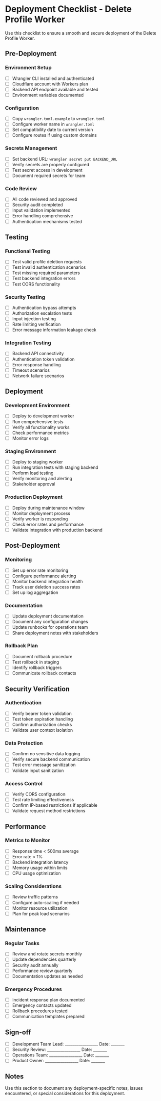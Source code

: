 # Deployment Checklist - Delete Profile Worker

Use this checklist to ensure a smooth and secure deployment of the Delete Profile Worker.

## Pre-Deployment

### Environment Setup
- [ ] Wrangler CLI installed and authenticated
- [ ] Cloudflare account with Workers plan
- [ ] Backend API endpoint available and tested
- [ ] Environment variables documented

### Configuration
- [ ] Copy `wrangler.toml.example` to `wrangler.toml`
- [ ] Configure worker name in `wrangler.toml`
- [ ] Set compatibility date to current version
- [ ] Configure routes if using custom domains

### Secrets Management
- [ ] Set backend URL: `wrangler secret put BACKEND_URL`
- [ ] Verify secrets are properly configured
- [ ] Test secret access in development
- [ ] Document required secrets for team

### Code Review
- [ ] All code reviewed and approved
- [ ] Security audit completed
- [ ] Input validation implemented
- [ ] Error handling comprehensive
- [ ] Authentication mechanisms tested

## Testing

### Functional Testing
- [ ] Test valid profile deletion requests
- [ ] Test invalid authentication scenarios
- [ ] Test missing required parameters
- [ ] Test backend integration errors
- [ ] Test CORS functionality

### Security Testing
- [ ] Authentication bypass attempts
- [ ] Authorization escalation tests
- [ ] Input injection testing
- [ ] Rate limiting verification
- [ ] Error message information leakage check

### Integration Testing
- [ ] Backend API connectivity
- [ ] Authentication token validation
- [ ] Error response handling
- [ ] Timeout scenarios
- [ ] Network failure scenarios

## Deployment

### Development Environment
- [ ] Deploy to development worker
- [ ] Run comprehensive tests
- [ ] Verify all functionality works
- [ ] Check performance metrics
- [ ] Monitor error logs

### Staging Environment
- [ ] Deploy to staging worker
- [ ] Run integration tests with staging backend
- [ ] Perform load testing
- [ ] Verify monitoring and alerting
- [ ] Stakeholder approval

### Production Deployment
- [ ] Deploy during maintenance window
- [ ] Monitor deployment process
- [ ] Verify worker is responding
- [ ] Check error rates and performance
- [ ] Validate integration with production backend

## Post-Deployment

### Monitoring
- [ ] Set up error rate monitoring
- [ ] Configure performance alerting
- [ ] Monitor backend integration health
- [ ] Track user deletion success rates
- [ ] Set up log aggregation

### Documentation
- [ ] Update deployment documentation
- [ ] Document any configuration changes
- [ ] Update runbooks for operations team
- [ ] Share deployment notes with stakeholders

### Rollback Plan
- [ ] Document rollback procedure
- [ ] Test rollback in staging
- [ ] Identify rollback triggers
- [ ] Communicate rollback contacts

## Security Verification

### Authentication
- [ ] Verify bearer token validation
- [ ] Test token expiration handling
- [ ] Confirm authorization checks
- [ ] Validate user context isolation

### Data Protection
- [ ] Confirm no sensitive data logging
- [ ] Verify secure backend communication
- [ ] Test error message sanitization
- [ ] Validate input sanitization

### Access Control
- [ ] Verify CORS configuration
- [ ] Test rate limiting effectiveness
- [ ] Confirm IP-based restrictions if applicable
- [ ] Validate request method restrictions

## Performance

### Metrics to Monitor
- [ ] Response time < 500ms average
- [ ] Error rate < 1%
- [ ] Backend integration latency
- [ ] Memory usage within limits
- [ ] CPU usage optimization

### Scaling Considerations
- [ ] Review traffic patterns
- [ ] Configure auto-scaling if needed
- [ ] Monitor resource utilization
- [ ] Plan for peak load scenarios

## Maintenance

### Regular Tasks
- [ ] Review and rotate secrets monthly
- [ ] Update dependencies quarterly
- [ ] Security audit annually
- [ ] Performance review quarterly
- [ ] Documentation updates as needed

### Emergency Procedures
- [ ] Incident response plan documented
- [ ] Emergency contacts updated
- [ ] Rollback procedures tested
- [ ] Communication templates prepared

## Sign-off

- [ ] Development Team Lead: _________________ Date: _______
- [ ] Security Review: _________________ Date: _______
- [ ] Operations Team: _________________ Date: _______
- [ ] Product Owner: _________________ Date: _______

## Notes

Use this section to document any deployment-specific notes, issues encountered, or special considerations for this deployment.
